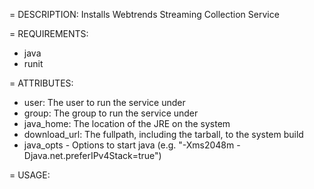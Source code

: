 = DESCRIPTION:
Installs Webtrends Streaming Collection Service

= REQUIREMENTS:
* java
* runit

= ATTRIBUTES:
* user: The user to run the service under
* group: The group to run the service under
* java_home: The location of the JRE on the system
* download_url: The fullpath, including the tarball, to the system build
* java_opts - Options to start java (e.g. "-Xms2048m -Djava.net.preferIPv4Stack=true")


= USAGE: